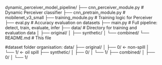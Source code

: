 dynamic_perceiver_model_pipeline/
├── cnn_perceiver_module.py      # Dynamic Perceiver classifier
├── cnn_pretrain_module.py       # mobilenet_v3_small 
├── training_module.py       # Training logic for Perceiver
├── eval.py                  # Accuracy evaluation on datasets
├── main.py                  # Full pipeline: detect, train, evaluate, infer
├── data/                    # Directory for training and evaluation data
│   ├── original/
│   ├── synthetic/
│   └── combined/
└── README.md                # This file

#dataset folder organisation:
data/
├── original/
│   ├── 0/  ← non-spill
│   └── 1/  ← oil spill
├── synthetic/
│   ├── 0/
│   └── 1/
├── combined/
│   ├── 0/
│   └── 1/

